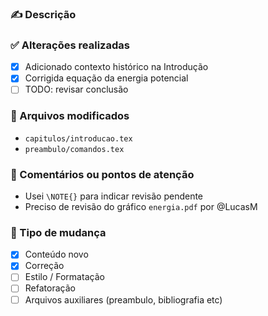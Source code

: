### ✍️ Descrição
<!-- Descreva brevemente o que foi feito -->

### ✅ Alterações realizadas
- [x] Adicionado contexto histórico na Introdução
- [x] Corrigida equação da energia potencial
- [ ] TODO: revisar conclusão

### 📂 Arquivos modificados
- `capitulos/introducao.tex`
- `preambulo/comandos.tex`

### 🧠 Comentários ou pontos de atenção
<!-- Alguma decisão técnica? Dúvidas para os colegas? -->
- Usei `\NOTE{}` para indicar revisão pendente
- Preciso de revisão do gráfico `energia.pdf` por @LucasM

### 🔎 Tipo de mudança
- [x] Conteúdo novo
- [x] Correção
- [ ] Estilo / Formatação
- [ ] Refatoração
- [ ] Arquivos auxiliares (preambulo, bibliografia etc)
